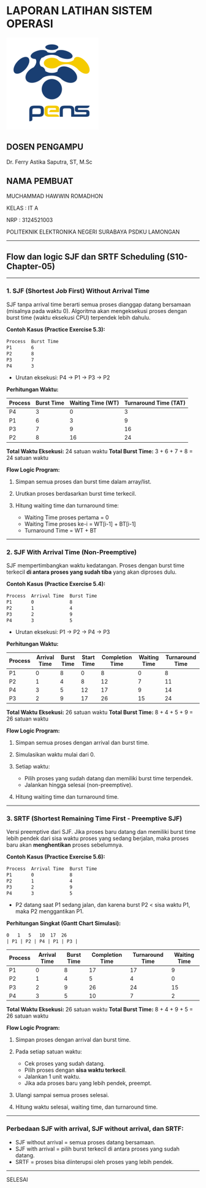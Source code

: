 # LAPORAN LATIHAN SISTEM OPERASI

<img src="pngegg.png" width="240">


## DOSEN PENGAMPU
Dr. Ferry Astika Saputra, ST, M.Sc

## NAMA PEMBUAT
MUCHAMMAD HAWWIN ROMADHON

KELAS : IT A

NRP : 3124521003

POLITEKNIK ELEKTRONIKA NEGERI SURABAYA PSDKU LAMONGAN

---

## Flow dan logic SJF dan SRTF Scheduling (S10-Chapter-05)

---

### 1. SJF (Shortest Job First) Without Arrival Time

SJF tanpa arrival time berarti semua proses dianggap datang bersamaan (misalnya pada waktu 0). Algoritma akan mengeksekusi proses dengan burst time (waktu eksekusi CPU) terpendek lebih dahulu.

**Contoh Kasus (Practice Exercise 5.3):**

```
Process  Burst Time
P1       6
P2       8
P3       7
P4       3
```

* Urutan eksekusi: P4 → P1 → P3 → P2

**Perhitungan Waktu:**

| Process | Burst Time | Waiting Time (WT) | Turnaround Time (TAT) |
| ------- | ---------- | ----------------- | --------------------- |
| P4      | 3          | 0                 | 3                     |
| P1      | 6          | 3                 | 9                     |
| P3      | 7          | 9                 | 16                    |
| P2      | 8          | 16                | 24                    |

**Total Waktu Eksekusi:** 24 satuan waktu
**Total Burst Time:** 3 + 6 + 7 + 8 = 24 satuan waktu

**Flow Logic Program:**

1. Simpan semua proses dan burst time dalam array/list.
2. Urutkan proses berdasarkan burst time terkecil.
3. Hitung waiting time dan turnaround time:

   * Waiting Time proses pertama = 0
   * Waiting Time proses ke-i = WT\[i-1] + BT\[i-1]
   * Turnaround Time = WT + BT

---

### 2. SJF With Arrival Time (Non-Preemptive)

SJF mempertimbangkan waktu kedatangan. Proses dengan burst time terkecil **di antara proses yang sudah tiba** yang akan diproses dulu.

**Contoh Kasus (Practice Exercise 5.4):**

```
Process  Arrival Time  Burst Time
P1       0             8
P2       1             4
P3       2             9
P4       3             5
```

* Urutan eksekusi: P1 → P2 → P4 → P3

**Perhitungan Waktu:**

| Process | Arrival Time | Burst Time | Start Time | Completion Time | Waiting Time | Turnaround Time |
| ------- | ------------ | ---------- | ---------- | --------------- | ------------ | --------------- |
| P1      | 0            | 8          | 0          | 8               | 0            | 8               |
| P2      | 1            | 4          | 8          | 12              | 7            | 11              |
| P4      | 3            | 5          | 12         | 17              | 9            | 14              |
| P3      | 2            | 9          | 17         | 26              | 15           | 24              |

**Total Waktu Eksekusi:** 26 satuan waktu
**Total Burst Time:** 8 + 4 + 5 + 9 = 26 satuan waktu

**Flow Logic Program:**

1. Simpan semua proses dengan arrival dan burst time.
2. Simulasikan waktu mulai dari 0.
3. Setiap waktu:

   * Pilih proses yang sudah datang dan memiliki burst time terpendek.
   * Jalankan hingga selesai (non-preemptive).
4. Hitung waiting time dan turnaround time.

---

### 3. SRTF (Shortest Remaining Time First - Preemptive SJF)

Versi preemptive dari SJF. Jika proses baru datang dan memiliki burst time lebih pendek dari sisa waktu proses yang sedang berjalan, maka proses baru akan **menghentikan** proses sebelumnya.

**Contoh Kasus (Practice Exercise 5.6):**

```
Process  Arrival Time  Burst Time
P1       0             8
P2       1             4
P3       2             9
P4       3             5
```

* P2 datang saat P1 sedang jalan, dan karena burst P2 < sisa waktu P1, maka P2 menggantikan P1.

**Perhitungan Singkat (Gantt Chart Simulasi):**

```
0   1   5   10  17  26
| P1 | P2 | P4 | P1 | P3 |
```

| Process | Arrival Time | Burst Time | Completion Time | Turnaround Time | Waiting Time |
| ------- | ------------ | ---------- | --------------- | --------------- | ------------ |
| P1      | 0            | 8          | 17              | 17              | 9            |
| P2      | 1            | 4          | 5               | 4               | 0            |
| P3      | 2            | 9          | 26              | 24              | 15           |
| P4      | 3            | 5          | 10              | 7               | 2            |

**Total Waktu Eksekusi:** 26 satuan waktu
**Total Burst Time:** 8 + 4 + 9 + 5 = 26 satuan waktu

**Flow Logic Program:**

1. Simpan proses dengan arrival dan burst time.
2. Pada setiap satuan waktu:

   * Cek proses yang sudah datang.
   * Pilih proses dengan **sisa waktu terkecil**.
   * Jalankan 1 unit waktu.
   * Jika ada proses baru yang lebih pendek, preempt.
3. Ulangi sampai semua proses selesai.
4. Hitung waktu selesai, waiting time, dan turnaround time.

---

### Perbedaan SJF with arrival, SJF without arrival, dan SRTF:

  * SJF without arrival = semua proses datang bersamaan.
  * SJF with arrival = pilih burst terkecil di antara proses yang sudah datang.
  * SRTF = proses bisa diinterupsi oleh proses yang lebih pendek.

---

SELESAI
